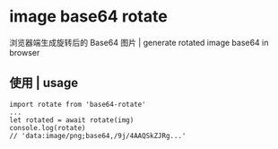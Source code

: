 # image base64 rotate

浏览器端生成旋转后的 Base64 图片 | generate rotated image base64 in browser

## 使用 | usage

```
import rotate from 'base64-rotate'
...
let rotated = await rotate(img)
console.log(rotate)
// 'data:image/png;base64,/9j/4AAQSkZJRg...'
```
